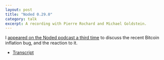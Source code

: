 ```yaml
---
layout: post
title: "Noded 0.29.0"
category: talk
excerpt: A recording with Pierre Rochard and Michael Goldstein.
---
```


I [appeared on the Noded podcast a third time](https://noded.org/podcast/noded-0290-with-john-newbery-the-cve-episode/)
to discuss the recent Bitcoin inflation bug, and the reaction to it.

- [Transcript](http://diyhpl.us/wiki/transcripts/noded-podcast/jnewbery-cve-2018-17144-bug/)
